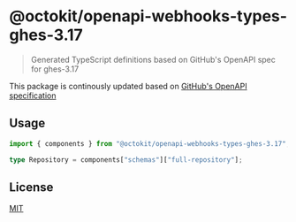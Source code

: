 # @octokit/openapi-webhooks-types-ghes-3.17

> Generated TypeScript definitions based on GitHub's OpenAPI spec for ghes-3.17

This package is continously updated based on [GitHub's OpenAPI specification](https://github.com/github/rest-api-description/)

## Usage

```ts
import { components } from "@octokit/openapi-webhooks-types-ghes-3.17";

type Repository = components["schemas"]["full-repository"];
```

## License

[MIT](LICENSE)
